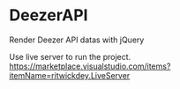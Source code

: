 # DeezerAPI
Render Deezer API datas with jQuery



Use live server to run the project. https://marketplace.visualstudio.com/items?itemName=ritwickdey.LiveServer
